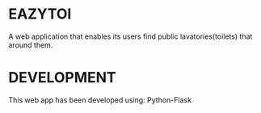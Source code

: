 # EAZYTOI
A web application that enables its users find public lavatories(toilets) that around them.
# DEVELOPMENT
This web app has been  developed using: Python-Flask
